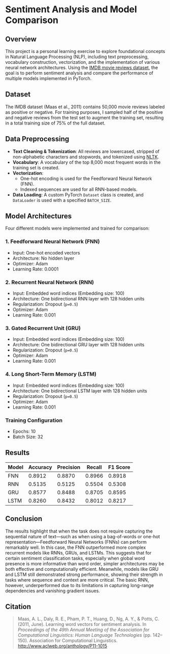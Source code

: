 # Sentiment Analysis and Model Comparison

## Overview

This project is a personal learning exercise to explore foundational concepts in Natural Language Processing (NLP), including text preprocessing, vocabulary construction, vectorization, and the implementation of various neural network architectures. Using the [IMDB movie reviews dataset](https://ai.stanford.edu/~amaas/data/sentiment/aclImdb_v1.tar.gz), the goal is to perform sentiment analysis and compare the performance of multiple models implemented in PyTorch.

## Dataset

The IMDB dataset (Maas et al., 2011) contains 50,000 movie reviews labeled as positive or negative. For training purposes, I sampled half of the positive and negative reviews from the test set to augment the training set, resulting in a total training size of 75% of the full dataset.

## Data Preprocessing

- **Text Cleaning & Tokenization**: All reviews are lowercased, stripped of non-alphabetic characters and stopwords, and tokenized using [NLTK](https://www.nltk.org/).
- **Vocabulary**: A vocabulary of the top 8,000 most frequent words in the training set is created.
- **Vectorization**:
  - One-hot encoding is used for the Feedforward Neural Network (FNN).
  - Indexed sequences are used for all RNN-based models.
- **Data Loading**: A custom PyTorch `Dataset` class is created, and `DataLoader` is used with a specified `BATCH_SIZE`.

## Model Architectures

Four different models were implemented and trained for comparison:

### 1. Feedforward Neural Network (FNN)

- Input: One-hot encoded vectors
- Architecture: No hidden layer
- Optimizer: Adam
- Learning Rate: 0.0001

### 2. Recurrent Neural Network (RNN)

- Input: Embedded word indices (Embedding size: 100)
- Architecture: One bidirectional RNN layer with 128 hidden units
- Regularization: Dropout (`p=0.5`)
- Optimizer: Adam
- Learning Rate: 0.001

### 3. Gated Recurrent Unit (GRU)

- Input: Embedded word indices (Embedding size: 100)
- Architecture: One bidirectional GRU layer with 128 hidden units
- Regularization: Dropout (`p=0.5`)
- Optimizer: Adam
- Learning Rate: 0.001

### 4. Long Short-Term Memory (LSTM)

- Input: Embedded word indices (Embedding size: 100)
- Architecture: One bidirectional LSTM layer with 128 hidden units
- Regularization: Dropout (`p=0.5`)
- Optimizer: Adam
- Learning Rate: 0.001

### Training Configuration

- Epochs: 10
- Batch Size: 32

## Results

| Model | Accuracy | Precision | Recall | F1 Score |
| ----- | -------- | --------- | ------ | -------- |
| FNN   | 0.8912   | 0.8870    | 0.8966 | 0.8918   |
| RNN   | 0.5135   | 0.5125    | 0.5504 | 0.5308   |
| GRU   | 0.8577   | 0.8488    | 0.8705 | 0.8595   |
| LSTM  | 0.8260   | 0.8432    | 0.8012 | 0.8217   |

## Conclusion

The results highlight that when the task does not require capturing the sequential nature of text—such as when using a bag-of-words or one-hot representation—Feedforward Neural Networks (FNNs) can perform remarkably well. In this case, the FNN outperformed more complex recurrent models like RNNs, GRUs, and LSTMs. This suggests that for certain sentiment classification tasks, especially when global word presence is more informative than word order, simpler architectures may be both effective and computationally efficient. Meanwhile, models like GRU and LSTM still demonstrated strong performance, showing their strength in tasks where sequence and context are more critical. The basic RNN, however, underperformed due to its limitations in capturing long-range dependencies and vanishing gradient issues.

## Citation

> Maas, A. L., Daly, R. E., Pham, P. T., Huang, D., Ng, A. Y., & Potts, C. (2011, June). Learning word vectors for sentiment analysis. In _Proceedings of the 49th Annual Meeting of the Association for Computational Linguistics: Human Language Technologies_ (pp. 142–150). Association for Computational Linguistics. http://www.aclweb.org/anthology/P11-1015
